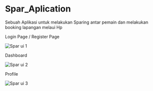 # Spar_Aplication
Sebuah Aplikasi untuk melakukan Sparing antar pemain dan melakukan booking lapangan melaui Hp

Login Page / Register Page

![Spar ui 1](https://user-images.githubusercontent.com/100903781/162783524-939f6943-a69e-442d-8baa-93b38e038cb2.jpg)

Dashboard

![Spar ui 2](https://user-images.githubusercontent.com/100903781/162783738-8b9a789c-6834-4b9e-abb1-929e1a83f9b0.jpg)

Profile

![Spar ui 3](https://user-images.githubusercontent.com/100903781/162783778-c494f7f7-b61a-438b-b9b9-a2e7dd25cb94.jpg)
